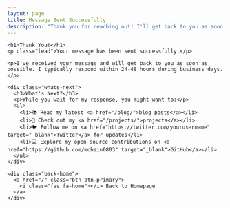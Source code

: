 ```yaml
---
layout: page
title: Message Sent Successfully
description: "Thank you for reaching out! I'll get back to you as soon as possible."
---
```


<div class="thank-you-container">
  <div class="thank-you-content">
    <div class="thank-you-icon">
      <i class="fas fa-check-circle"></i>
    </div>
    
    <h1>Thank You!</h1>
    <p class="lead">Your message has been sent successfully.</p>
    
    <p>I've received your message and will get back to you as soon as possible. I typically respond within 24-48 hours during business days.</p>
    
    <div class="whats-next">
      <h3>What's Next?</h3>
      <p>While you wait for my response, you might want to:</p>
      <ul>
        <li>📚 Read my latest <a href="/blog/">blog posts</a></li>
        <li>💼 Check out my <a href="/projects/">projects</a></li>
        <li>🐦 Follow me on <a href="https://twitter.com/yourusername" target="_blank">Twitter</a> for updates</li>
        <li>💻 Explore my open-source contributions on <a href="https://github.com/mohsin0803" target="_blank">GitHub</a></li>
      </ul>
    </div>
    
    <div class="back-home">
      <a href="/" class="btn btn-primary">
        <i class="fas fa-home"></i> Back to Homepage
      </a>
    </div>
  </div>
</div>
